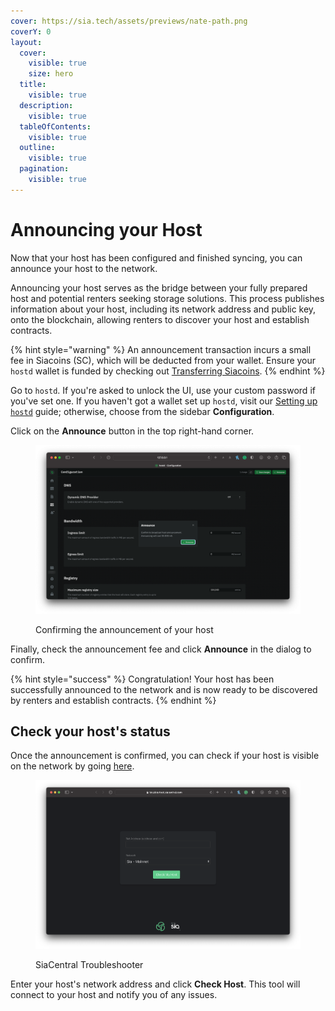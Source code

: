 ```yaml
---
cover: https://sia.tech/assets/previews/nate-path.png
coverY: 0
layout:
  cover:
    visible: true
    size: hero
  title:
    visible: true
  description:
    visible: true
  tableOfContents:
    visible: true
  outline:
    visible: true
  pagination:
    visible: true
---
```


# Announcing your Host

Now that your host has been configured and finished syncing, you can announce your host to the network.&#x20;

Announcing your host serves as the bridge between your fully prepared host and potential renters seeking storage solutions. This process publishes information about your host, including its network address and public key, onto the blockchain, allowing renters to discover your host and establish contracts.

{% hint style="warning" %}
An announcement transaction incurs a small fee in Siacoins (SC), which will be deducted from your wallet. Ensure your `hostd` wallet is funded by checking out [Transferring Siacoins](transferring-siacoins.md).
{% endhint %}

Go to `hostd`. If you're asked to unlock the UI, use your custom password if you've set one. If you haven't got a wallet set up `hostd`, visit our [Setting up `hostd`](setup-guides/) guide; otherwise, choose from the sidebar **Configuration**.

Click on the **Announce** button in the top right-hand corner.

<figure><img src="../.gitbook/assets/announce.png" alt=""><figcaption><p>Confirming the announcement of your host</p></figcaption></figure>

Finally, check the announcement fee and click **Announce** in the dialog to confirm.

{% hint style="success" %}
Congratulation! Your host has been successfully announced to the network and is now ready to be discovered by renters and establish contracts.
{% endhint %}

## Check your host's status

Once the announcement is confirmed, you can check if your host is visible on the network by going [here](https://troubleshoot.siacentral.com).&#x20;

<figure><img src="../.gitbook/assets/siacentral.png" alt=""><figcaption><p>SiaCentral Troubleshooter</p></figcaption></figure>

Enter your host's network address and click **Check Host**. This tool will connect to your host and notify you of any issues.
